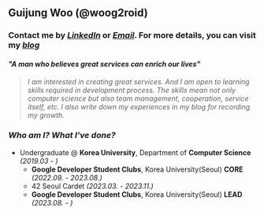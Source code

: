 ## Guijung Woo (@woog2roid)

### **Contact me by _[LinkedIn](https://www.linkedin.com/in/woog2roid/)_ or _[Email](mailto:wooguijung@korea.ac.kr)_. For more details, you can visit my _[blog](https://woog2roid.dev)_**

#### _"A man who believes great services can enrich our lives"_

> _I am interested in creating great services. And I am open to learning skills required in development process. The skills mean not only computer science but also team management, cooperation, service itself, etc. I also write down my experiences in my blog for recording my growth._

### _Who am I? What I've done?_

- Undergraduate @ **Korea University**, Department of **Computer Science** _(2019.03 - )_
  - **Google Developer Student Clubs**, Korea University(Seoul) **CORE** _(2022.09. - 2023.08.)_
  - 42 Seoul Cardet _(2023.03. - 2023.11.)_
  - **Google Developer Student Clubs**, Korea University(Seoul) **LEAD** _(2023.08. - )_
